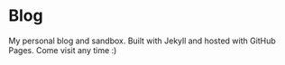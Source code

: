 # Blog

My personal blog and sandbox. Built with Jekyll and hosted with GitHub Pages. Come visit any time :)
